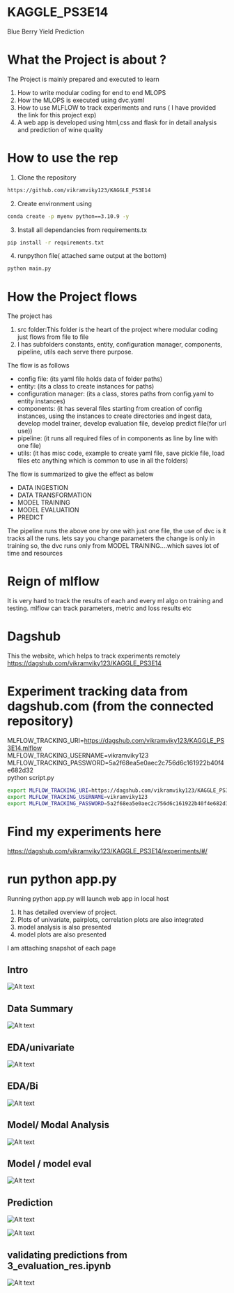 # KAGGLE_PS3E14
Blue Berry Yield Prediction


# What the Project is about ?
The Project is mainly prepared and executed to learn
1. How to write modular coding for end to end MLOPS
2. How the MLOPS is executed using dvc.yaml
3. How to use MLFLOW to track experiments and runs ( I have provided the link for this project exp)
4. A web app is developed using html,css and flask for in detail analysis and prediction of wine quality


# How to use the rep
1. Clone the repository
```bash
https://github.com/vikramviky123/KAGGLE_PS3E14
```
2. Create environment using
```bash
conda create -p myenv python==3.10.9 -y
```
3. Install all dependancies from requirements.tx
```bash
pip install -r requirements.txt
```
4. runpython file( attached same output at the bottom)
```bash
python main.py
```

# How the Project flows
The project has

1. src folder:This folder is the heart of the project where modular coding just flows from file to file
2. I has subfolders constants, entity, configuration manager, components, pipeline, utils each serve there purpose.

The flow is as follows
* config file: (its yaml file holds data of folder paths)
* entity: (its a class to create instances for paths)
* configuration manager: (its a class, stores paths from config.yaml to entity instances)
* components: (it has several files starting from creation of config instances, using the instances to create directories and ingest data, develop model trainer, develop evaluation file, develop predict file(for url use))
* pipeline: (it runs all required files of in components as line by line with one file)
* utils: (it has misc code, example to create yaml file, save pickle file, load files etc anything which is common to use in all the folders)

The flow is summarized to give the effect as below

* DATA INGESTION
* DATA TRANSFORMATION
* MODEL TRAINING
* MODEL EVALUATION
* PREDICT

The pipeline runs the above one by one with just one file, the use of dvc is it tracks all the runs.
lets say you change parameters the change is only in training so, the dvc runs only from MODEL TRAINING....which saves lot of time and resources

# Reign of mlflow
It is very hard to track the results of each and every ml algo on training and testing.
mlflow can track parameters, metric and loss results etc


# Dagshub
This the website, which helps to track experiments remotely
https://dagshub.com/vikramviky123/KAGGLE_PS3E14

# Experiment tracking data from dagshub.com (from the connected repository)
MLFLOW_TRACKING_URI=https://dagshub.com/vikramviky123/KAGGLE_PS3E14.mlflow \
MLFLOW_TRACKING_USERNAME=vikramviky123 \
MLFLOW_TRACKING_PASSWORD=5a2f68ea5e0aec2c756d6c161922b40f4e682d32 \
python script.py

```bash
export MLFLOW_TRACKING_URI=https://dagshub.com/vikramviky123/KAGGLE_PS3E14.mlflow
export MLFLOW_TRACKING_USERNAME=vikramviky123
export MLFLOW_TRACKING_PASSWORD=5a2f68ea5e0aec2c756d6c161922b40f4e682d32
```

# Find my experiments here
https://dagshub.com/vikramviky123/KAGGLE_PS3E14/experiments/#/

# run python app.py 

Running python app.py will launch web app in local host
1. It has detailed overview of project.
2. Plots of univariate, pairplots, correlation plots are also integrated
3. model analysis is also presented
4. model plots are also presented

I am attaching snapshot of each page

## Intro
![Alt text](image-3.png)

## Data Summary
![Alt text](image-4.png)

## EDA/univariate
![Alt text](image-5.png)

## EDA/Bi
![Alt text](image-6.png)

## Model/ Modal Analysis
![Alt text](image-7.png)

## Model / model eval
![Alt text](image-8.png)

## Prediction
![Alt text](image-1.png)

![Alt text](image-2.png)


## validating predictions from 3_evaluation_res.ipynb
![Alt text](image.png)


